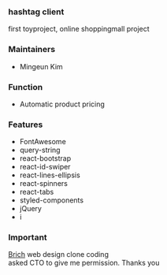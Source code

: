 ### hashtag client
first toyproject, online shoppingmall project

### Maintainers
- Mingeun Kim

### Function
- Automatic product pricing

### Features
- FontAwesome
- query-string
- react-bootstrap
- react-id-swiper
- react-lines-ellipsis
- react-spinners
- react-tabs
- styled-components
- jQuery
- i

### Important
[Brich](https://brich.co.kr) web design clone coding<br />
asked CTO to give me permission. Thanks you